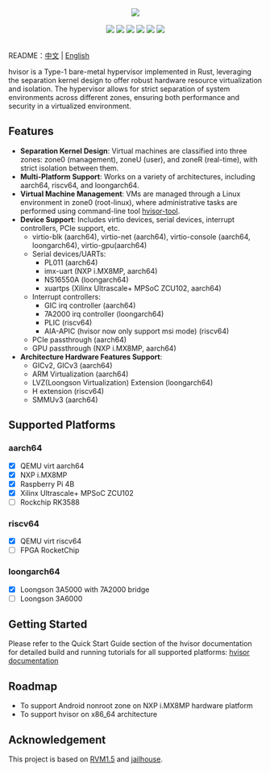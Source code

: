 <!-- # hvisor  -->

<p align = "center">
<br><br>
<img src="https://www.syswonder.org/_media/hvisor-logo.svg">
<br><br>
<!-- <img src="https://img.shields.io/badge/hvisor-orange" /> -->
<img src="https://img.shields.io/github/stars/syswonder/hvisor?color=yellow" />
<img src="https://img.shields.io/github/license/syswonder/hvisor?color=red" />
<img src="https://img.shields.io/github/contributors/syswonder/hvisor?color=blue" />
<img src="https://img.shields.io/github/languages/code-size/syswonder/hvisor?color=green">
<img src="https://img.shields.io/github/repo-size/syswonder/hvisor?color=white">
<img src="https://img.shields.io/github/languages/top/syswonder/hvisor?color=orange">
<br><br>
</p>

README：[中文](./README-zh.md) | [English](./README.md)

hvisor is a Type-1 bare-metal hypervisor implemented in Rust, leveraging the separation kernel design to offer robust hardware resource virtualization and isolation. The hypervisor allows for strict separation of system environments across different zones, ensuring both performance and security in a virtualized environment.

<!-- 🚧 This project is work in progress -->

## Features

- **Separation Kernel Design**: Virtual machines are classified into three zones: zone0 (management), zoneU (user), and zoneR (real-time), with strict isolation between them.
- **Multi-Platform Support**: Works on a variety of architectures, including aarch64, riscv64, and loongarch64.
- **Virtual Machine Management**: VMs are managed through a Linux environment in zone0 (root-linux), where administrative tasks are performed using command-line tool [hvisor-tool](https://github.com/syswonder/hvisor-tool).
- **Device Support**: Includes virtio devices, serial devices, interrupt controllers, PCIe support, etc.
  - virtio-blk (aarch64), virtio-net (aarch64), virtio-console (aarch64, loongarch64), virtio-gpu(aarch64)
  - Serial devices/UARTs:
    - PL011 (aarch64)
    - imx-uart (NXP i.MX8MP, aarch64)
    - NS16550A (loongarch64)
    - xuartps (Xilinx Ultrascale+ MPSoC ZCU102, aarch64)
  - Interrupt controllers:
    - GIC irq controller (aarch64)
    - 7A2000 irq controller (loongarch64)
    - PLIC (riscv64)
    - AIA-APIC (hvisor now only support msi mode) (riscv64)
  - PCIe passthrough (aarch64)
  - GPU passthrough (NXP i.MX8MP, aarch64)
- **Architecture Hardware Features Support**: 
  - GICv2, GICv3 (aarch64)
  - ARM Virtualization (aarch64)
  - LVZ(Loongson Virtualization) Extension (loongarch64)
  - H extension (riscv64)
  - SMMUv3 (aarch64)


## Supported Platforms

### aarch64

- [x] QEMU virt aarch64
- [x] NXP i.MX8MP
- [x] Raspberry Pi 4B
- [x] Xilinx Ultrascale+ MPSoC ZCU102
- [ ] Rockchip RK3588

### riscv64

- [x] QEMU virt riscv64
- [ ] FPGA RocketChip

### loongarch64

- [x] Loongson 3A5000 with 7A2000 bridge
- [ ] Loongson 3A6000

## Getting Started

Please refer to the Quick Start Guide section of the hvisor documentation for detailed build and running tutorials for all supported platforms: [hvisor documentation](https://hvisor.syswonder.org/)

## Roadmap

- To support Android nonroot zone on NXP i.MX8MP hardware platform
- To support hvisor on x86_64 architecture

## Acknowledgement

This project is based on [RVM1.5](https://github.com/rcore-os/RVM1.5) and [jailhouse](https://github.com/siemens/jailhouse).
